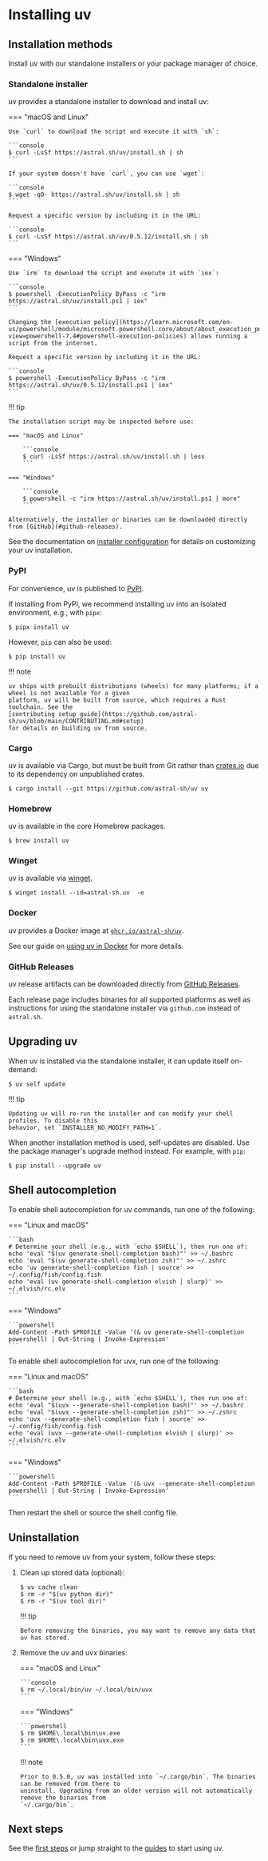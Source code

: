 # Installing uv

## Installation methods

Install uv with our standalone installers or your package manager of choice.

### Standalone installer

uv provides a standalone installer to download and install uv:

=== "macOS and Linux"

    Use `curl` to download the script and execute it with `sh`:

    ```console
    $ curl -LsSf https://astral.sh/uv/install.sh | sh
    ```

    If your system doesn't have `curl`, you can use `wget`:

    ```console
    $ wget -qO- https://astral.sh/uv/install.sh | sh
    ```

    Request a specific version by including it in the URL:

    ```console
    $ curl -LsSf https://astral.sh/uv/0.5.12/install.sh | sh
    ```

=== "Windows"

    Use `irm` to download the script and execute it with `iex`:

    ```console
    $ powershell -ExecutionPolicy ByPass -c "irm https://astral.sh/uv/install.ps1 | iex"
    ```

    Changing the [execution policy](https://learn.microsoft.com/en-us/powershell/module/microsoft.powershell.core/about/about_execution_policies?view=powershell-7.4#powershell-execution-policies) allows running a script from the internet.

    Request a specific version by including it in the URL:

    ```console
    $ powershell -ExecutionPolicy ByPass -c "irm https://astral.sh/uv/0.5.12/install.ps1 | iex"
    ```

!!! tip

    The installation script may be inspected before use:

    === "macOS and Linux"

        ```console
        $ curl -LsSf https://astral.sh/uv/install.sh | less
        ```

    === "Windows"

        ```console
        $ powershell -c "irm https://astral.sh/uv/install.ps1 | more"
        ```

    Alternatively, the installer or binaries can be downloaded directly from [GitHub](#github-releases).

See the documentation on [installer configuration](../configuration/installer.md) for details on
customizing your uv installation.

### PyPI

For convenience, uv is published to [PyPI](https://pypi.org/project/uv/).

If installing from PyPI, we recommend installing uv into an isolated environment, e.g., with `pipx`:

```console
$ pipx install uv
```

However, `pip` can also be used:

```console
$ pip install uv
```

!!! note

    uv ships with prebuilt distributions (wheels) for many platforms; if a wheel is not available for a given
    platform, uv will be built from source, which requires a Rust toolchain. See the
    [contributing setup guide](https://github.com/astral-sh/uv/blob/main/CONTRIBUTING.md#setup)
    for details on building uv from source.

### Cargo

uv is available via Cargo, but must be built from Git rather than [crates.io](https://crates.io) due
to its dependency on unpublished crates.

```console
$ cargo install --git https://github.com/astral-sh/uv uv
```

### Homebrew

uv is available in the core Homebrew packages.

```console
$ brew install uv
```

### Winget

uv is available via [winget](https://winstall.app/apps/astral-sh.uv).

```console
$ winget install --id=astral-sh.uv  -e
```

### Docker

uv provides a Docker image at
[`ghcr.io/astral-sh/uv`](https://github.com/astral-sh/uv/pkgs/container/uv).

See our guide on [using uv in Docker](../guides/integration/docker.md) for more details.

### GitHub Releases

uv release artifacts can be downloaded directly from
[GitHub Releases](https://github.com/astral-sh/uv/releases).

Each release page includes binaries for all supported platforms as well as instructions for using
the standalone installer via `github.com` instead of `astral.sh`.

## Upgrading uv

When uv is installed via the standalone installer, it can update itself on-demand:

```console
$ uv self update
```

!!! tip

    Updating uv will re-run the installer and can modify your shell profiles. To disable this
    behavior, set `INSTALLER_NO_MODIFY_PATH=1`.

When another installation method is used, self-updates are disabled. Use the package manager's
upgrade method instead. For example, with `pip`:

```console
$ pip install --upgrade uv
```

## Shell autocompletion

To enable shell autocompletion for uv commands, run one of the following:

=== "Linux and macOS"

    ```bash
    # Determine your shell (e.g., with `echo $SHELL`), then run one of:
    echo 'eval "$(uv generate-shell-completion bash)"' >> ~/.bashrc
    echo 'eval "$(uv generate-shell-completion zsh)"' >> ~/.zshrc
    echo 'uv generate-shell-completion fish | source' >> ~/.config/fish/config.fish
    echo 'eval (uv generate-shell-completion elvish | slurp)' >> ~/.elvish/rc.elv
    ```

=== "Windows"

    ```powershell
    Add-Content -Path $PROFILE -Value '(& uv generate-shell-completion powershell) | Out-String | Invoke-Expression'
    ```

To enable shell autocompletion for uvx, run one of the following:

=== "Linux and macOS"

    ```bash
    # Determine your shell (e.g., with `echo $SHELL`), then run one of:
    echo 'eval "$(uvx --generate-shell-completion bash)"' >> ~/.bashrc
    echo 'eval "$(uvx --generate-shell-completion zsh)"' >> ~/.zshrc
    echo 'uvx --generate-shell-completion fish | source' >> ~/.config/fish/config.fish
    echo 'eval (uvx --generate-shell-completion elvish | slurp)' >> ~/.elvish/rc.elv
    ```

=== "Windows"

    ```powershell
    Add-Content -Path $PROFILE -Value '(& uvx --generate-shell-completion powershell) | Out-String | Invoke-Expression'
    ```

Then restart the shell or source the shell config file.

## Uninstallation

If you need to remove uv from your system, follow these steps:

1.  Clean up stored data (optional):

    ```console
    $ uv cache clean
    $ rm -r "$(uv python dir)"
    $ rm -r "$(uv tool dir)"
    ```

    !!! tip

        Before removing the binaries, you may want to remove any data that uv has stored.

2.  Remove the uv and uvx binaries:

    === "macOS and Linux"

        ```console
        $ rm ~/.local/bin/uv ~/.local/bin/uvx
        ```

    === "Windows"

        ```powershell
        $ rm $HOME\.local\bin\uv.exe
        $ rm $HOME\.local\bin\uvx.exe
        ```

    !!! note

        Prior to 0.5.0, uv was installed into `~/.cargo/bin`. The binaries can be removed from there to
        uninstall. Upgrading from an older version will not automatically remove the binaries from
        `~/.cargo/bin`.

## Next steps

See the [first steps](./first-steps.md) or jump straight to the [guides](../guides/index.md) to
start using uv.
